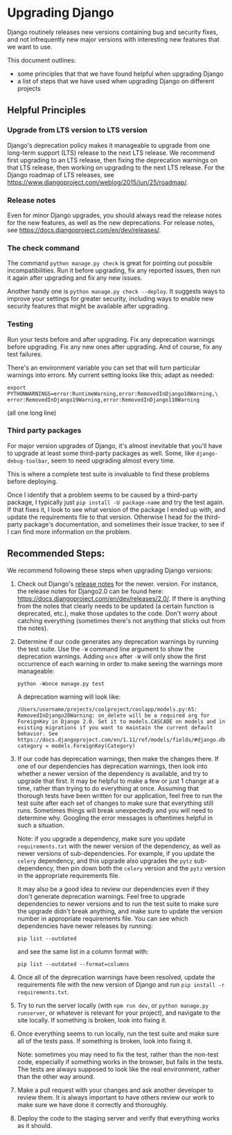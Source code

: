 Upgrading Django
================

Django routinely releases new versions containing bug and security
fixes, and not infrequently new major versions with interesting new
features that we want to use.

This document outlines:

-   some principles that that we have found helpful when upgrading
    Django
-   a list of steps that we have used when upgrading Django on different
    projects

Helpful Principles
------------------

### Upgrade from LTS version to LTS version

Django\'s deprecation policy makes it manageable to upgrade from one
long-term support (LTS) release to the next LTS release. We recommend
first upgrading to an LTS release, then fixing the deprecation warnings
on that LTS release, then working on upgrading to the next LTS release.
For the Django roadmap of LTS releases, see
<https://www.djangoproject.com/weblog/2015/jun/25/roadmap/>.

### Release notes

Even for minor Django upgrades, you should always read the release notes
for the new features, as well as the new deprecations. For release
notes, see <https://docs.djangoproject.com/en/dev/releases/>.

### The check command

The command `python manage.py check` is great for pointing out possible
incompatibilities. Run it before upgrading, fix any reported issues,
then run it again after upgrading and fix any new issues.

Another handy one is `python manage.py check --deploy`. It suggests ways
to improve your settings for greater security, including ways to enable
new security features that might be available after upgrading.

### Testing

Run your tests before and after upgrading. Fix any deprecation warnings
before upgrading. Fix any new ones after upgrading. And of course, fix
any test failures.

There\'s an environment variable you can set that will turn particular
warnings into errors. My current setting looks like this; adapt as
needed:

    export PYTHONWARNINGS=error:RuntimeWarning,error:RemovedInDjango18Warning,\
    error:RemovedInDjango19Warning,error:RemovedInDjango110Warning

(all one long line)

### Third party packages

For major version upgrades of Django, it\'s almost inevitable that
you\'ll have to upgrade at least some third-party packages as well.
Some, like `django-debug-toolbar`, seem to need upgrading almost every
time.

This is where a complete test suite is invaluable to find these problems
before deploying.

Once I identify that a problem seems to be caused by a third-party
package, I typically just `pip install -U package-name` and try the test
again. If that fixes it, I look to see what version of the package I
ended up with, and update the requirements file to that version.
Otherwise I head for the third-party package\'s documentation, and
sometimes their issue tracker, to see if I can find more information on
the problem.

Recommended Steps:
------------------

We recommend following these steps when upgrading Django versions:

1.  Check out Django\'s [release
    notes](https://docs.djangoproject.com/en/dev/releases/) for the
    newer. version. For instance, the release notes for Django2.0 can be
    found here: <https://docs.djangoproject.com/en/dev/releases/2.0/>.
    If there is anything from the notes that clearly needs to be updated
    (a certain function is deprecated, etc.), make those updates to the
    code. Don\'t worry about catching everything (sometimes there\'s not
    anything that sticks out from the notes).
2.  Determine if our code generates any deprecation warnings by running
    the test suite. Use the `-W` command line argument to show the
    deprecation warnings. Adding `once` after `-W` will only show the
    first occurrence of each warning in order to make seeing the
    warnings more manageable:

        python -Wonce manage.py test

    A deprecation warning will look like:

        /Users/username/projects/coolproject/coolapp/models.py:65: RemovedInDjango20Warning: on_delete will be a required arg for ForeignKey in Django 2.0. Set it to models.CASCADE on models and in existing migrations if you want to maintain the current default behavior. See https://docs.djangoproject.com/en/1.11/ref/models/fields/#django.db.models.ForeignKey.on_delete
        category = models.ForeignKey(Category)

3.  If our code has deprecation warnings, then make the changes there.
    If one of our dependencies has deprecation warnings, then look into
    whether a newer version of the dependency is available, and try to
    upgrade that first. It may be helpful to make a few or just 1 change
    at a time, rather than trying to do everything at once. Assuming
    that thorough tests have been written for our application, feel free
    to run the test suite after each set of changes to make sure that
    everything still runs. Sometimes things will break unexpectedly and
    you will need to determine why. Googling the error messages is
    oftentimes helpful in such a situation.

    Note: if you upgrade a dependency, make sure you update
    `requirements.txt` with the newer version of the dependency, as well
    as newer versions of sub-dependencies. For example, if you update
    the `celery` dependency, and this upgrade also upgrades the `pytz`
    sub-dependency, then pin down both the `celery` version and the
    `pytz` version in the appropriate requirements file.

    It may also be a good idea to review our dependencies even if they
    don\'t generate deprecation warnings. Feel free to upgrade
    dependencies to newer versions and to run the test suite to make
    sure the upgrade didn\'t break anything, and make sure to update the
    version number in appropriate requirements file. You can see which
    dependencies have newer releases by running:

        pip list --outdated

    and see the same list in a column format with:

        pip list --outdated --format=columns

4.  Once all of the deprecation warnings have been resolved, update the
    requirements file with the new version of Django and run
    `pip install -r requirements.txt`.
5.  Try to run the server locally (with `npm run dev`, or
    `python manage.py runserver`, or whatever is relevant for your
    project), and navigate to the site locally. If something is broken,
    look into fixing it.
6.  Once everything seems to run locally, run the test suite and make
    sure all of the tests pass. If something is broken, look into fixing
    it.

    Note: sometimes you may need to fix the test, rather than the
    non-test code, especially if something works in the browser, but
    fails in the tests. The tests are always supposed to look like the
    real environment, rather than the other way around.

7.  Make a pull request with your changes and ask another developer to
    review them. It is always important to have others review our work
    to make sure we have done it correctly and thoroughly.
8.  Deploy the code to the staging server and verify that everything
    works as it should.
